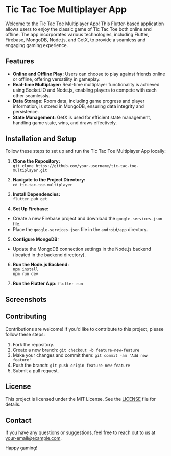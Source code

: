 # Tic Tac Toe Multiplayer App

Welcome to the Tic Tac Toe Multiplayer App! This Flutter-based application allows users to enjoy the classic game of Tic Tac Toe both online and offline. The app incorporates various technologies, including Flutter, Firebase, MongoDB, Node.js, and GetX, to provide a seamless and engaging gaming experience.

## Features
<!-- **Authentication:** Firebase authentication services are utilized for secure and easy user authentication.-->
- **Online and Offline Play:** Users can choose to play against friends online or offline, offering versatility in gameplay.
- **Real-time Multiplayer:** Real-time multiplayer functionality is achieved using Socket.IO and Node.js, enabling players to compete with each other seamlessly.
- **Data Storage:** Room data, including game progress and player information, is stored in MongoDB, ensuring data integrity and persistence.
- **State Management:** GetX is used for efficient state management, handling game state, wins, and draws effectively.

## Installation and Setup

Follow these steps to set up and run the Tic Tac Toe Multiplayer App locally:

1. **Clone the Repository:** <br/>
    ``git clone https://github.com/your-username/tic-tac-toe-multiplayer.git``


3. **Navigate to the Project Directory:**<br/>
   ``cd tic-tac-toe-multiplayer``


4. **Install Dependencies:**<br/>
    ``flutter pub get``


5. **Set Up Firebase:**
- Create a new Firebase project and download the `google-services.json` file.
- Place the `google-services.json` file in the `android/app` directory.

5. **Configure MongoDB:**
- Update the MongoDB connection settings in the Node.js backend (located in the backend directory).

6. **Run the Node.js Backend:**<br/>
``npm install``<br/>
``npm run dev``<br/>


7. **Run the Flutter App:**
``flutter run``


## Screenshots

## Contributing

Contributions are welcome! If you'd like to contribute to this project, please follow these steps:
1. Fork the repository.
2. Create a new branch: `git checkout -b feature-new-feature`
3. Make your changes and commit them: `git commit -am 'Add new feature'`
4. Push the branch: `git push origin feature-new-feature`
5. Submit a pull request.

## License

This project is licensed under the MIT License. See the [LICENSE](LICENSE) file for details.

## Contact

If you have any questions or suggestions, feel free to reach out to us at your-email@example.com.

Happy gaming!

